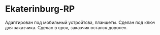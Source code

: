 # Ekaterinburg-RP
Адаптирован под мобильный устройтсва, планшеты. Сделан под ключ для заказчика. Сделан в срок, заказчик остался доволен.
